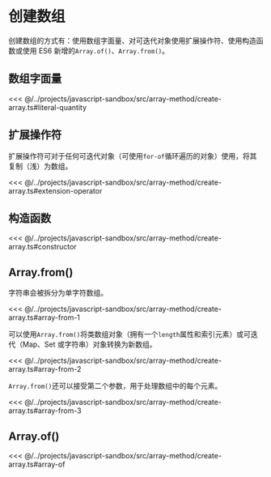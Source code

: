 # 创建数组

创建数组的方式有：使用数组字面量、对可迭代对象使用扩展操作符、使用构造函数或使用 ES6 新增的`Array.of()`、`Array.from()`。

## 数组字面量

<<< @/../projects/javascript-sandbox/src/array-method/create-array.ts#literal-quantity

## 扩展操作符

扩展操作符可对于任何可迭代对象（可使用`for-of`循环遍历的对象）使用，将其复制（浅）为数组。

<<< @/../projects/javascript-sandbox/src/array-method/create-array.ts#extension-operator

## 构造函数

<<< @/../projects/javascript-sandbox/src/array-method/create-array.ts#constructor

## Array.from()

字符串会被拆分为单字符数组。

<<< @/../projects/javascript-sandbox/src/array-method/create-array.ts#array-from-1

可以使用`Array.from()`将类数组对象（拥有一个`length`属性和索引元素）或可迭代（Map、Set 或字符串）对象转换为新数组。

<<< @/../projects/javascript-sandbox/src/array-method/create-array.ts#array-from-2

`Array.from()`还可以接受第二个参数，用于处理数组中的每个元素。

<<< @/../projects/javascript-sandbox/src/array-method/create-array.ts#array-from-3

## Array.of()

<<< @/../projects/javascript-sandbox/src/array-method/create-array.ts#array-of
